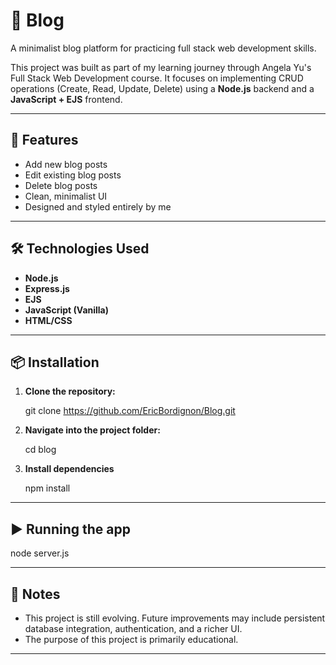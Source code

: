 # 📝 Blog

A minimalist blog platform for practicing full stack web development skills.

This project was built as part of my learning journey through Angela Yu's Full Stack Web Development course. It focuses on implementing CRUD operations (Create, Read, Update, Delete) using a **Node.js** backend and a **JavaScript + EJS** frontend.

---

## 🚀 Features

- Add new blog posts  
- Edit existing blog posts  
- Delete blog posts  
- Clean, minimalist UI  
- Designed and styled entirely by me

---

## 🛠️ Technologies Used

- **Node.js**  
- **Express.js**  
- **EJS**  
- **JavaScript (Vanilla)**  
- **HTML/CSS**

---

## 📦 Installation

1. **Clone the repository:**

   git clone https://github.com/EricBordignon/Blog.git

2. **Navigate into the project folder:**

   cd blog
  
3. **Install dependencies**

   npm install

---

## ▶️ Running the app

   node server.js

---

## 📌 Notes

- This project is still evolving. Future improvements may include persistent database integration, authentication, and a richer UI.
- The purpose of this project is primarily educational.

---

   
